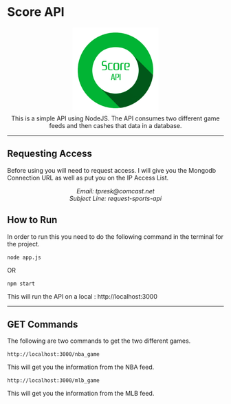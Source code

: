 # Score API
<div align="center">
    <img src="assets\api-logo.png" width="200">
</div>
<div align="center">
This is a simple API using NodeJS.  The API consumes two different game feeds and then cashes that data in a database.
</div>

---
## Requesting Access
Before using you will need to request access.  I will give you the Mongodb Connection URL as well as put you on the IP Access List.

<div align="center" style="font-style: italic;">
Email: tpresk@comcast.net
</div>
<div align="center" style="font-style: italic;">
Subject Line: request-sports-api
</div>


## How to Run
In order to run this you need to do the following command in the terminal for the project.

```
node app.js
```

OR

```
npm start
```

This will run the API on a local : http://localhost:3000

---
## GET Commands
The following are two commands to get the two different games.

```
http://localhost:3000/nba_game
```
This will get you the information from the NBA feed.

```
http://localhost:3000/mlb_game
```
This will get you the information from the MLB feed.



